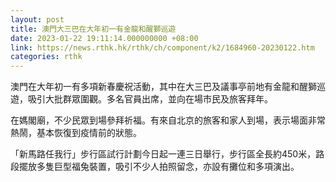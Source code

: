 ```yaml
---
layout: post
title: 澳門大三巴在大年初一有金龍和醒獅巡遊
date: 2023-01-22 19:11:14.000000000 +08:00
link: https://news.rthk.hk/rthk/ch/component/k2/1684960-20230122.htm
categories: rthk
---
```


澳門在大年初一有多項新春慶祝活動，其中在大三巴及議事亭前地有金龍和醒獅巡遊，吸引大批群眾圍觀。多名官員出席，並向在場市民及旅客拜年。

在媽閣廟，不少民眾到場參拜祈福。有來自北京的旅客和家人到場，表示場面非常熱鬧，基本恢復到疫情前的狀態。

「新馬路任我行」步行區試行計劃今日起一連三日舉行，步行區全長約450米，路段擺放多隻巨型福兔裝置，吸引不少人拍照留念，亦設有攤位和多項演出。
